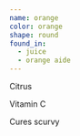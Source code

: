 ```yaml
---
name: orange
color: orange
shape: round
found_in:
  - juice
  - orange aide
---
```


Citrus

Vitamin C

Cures scurvy
